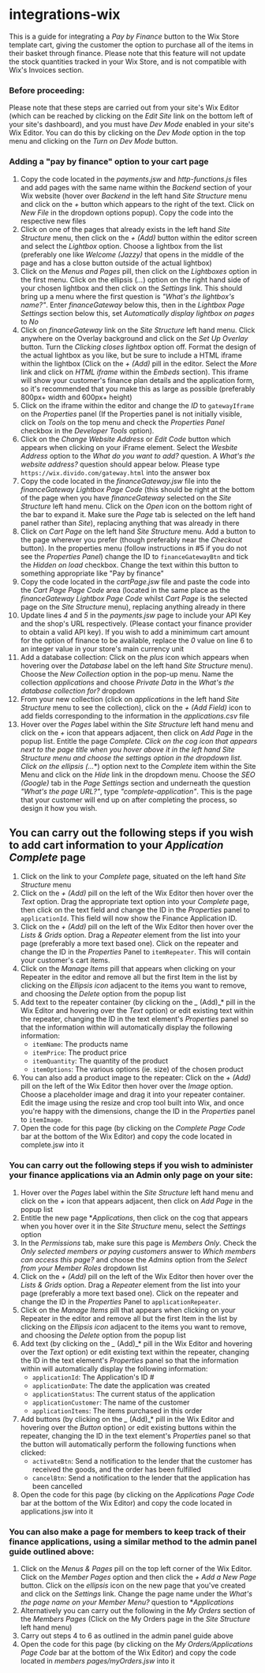 # integrations-wix

This is a guide for integrating a *_Pay by Finance_* button to the Wix Store template cart, giving the customer the option to purchase all of the items in their basket through finance. Please note that this feature will not update the stock quantities tracked in your Wix Store, and is not compatible with Wix's Invoices section.

### Before proceeding:
Please note that these steps are carried out from your site's Wix Editor (which can be reached by clicking on the *_Edit Site_* link on the bottom left of your site's dashboard), and you must have *_Dev Mode_* enabled in your site's Wix Editor. You can do this by clicking on the *_Dev Mode_* option in the top menu and clicking on the *_Turn on Dev Mode_* button.

### Adding a "pay by finance" option to your cart page

1. Copy the code located in the *_payments.jsw_* and *_http-functions.js_* files and add pages with the same name within the *_Backend_* section of your Wix website (hover over *_Backend_* in the left hand *_Site Structure_* menu and click on the *_+_* button which appears to the right of the text. Click on *_New File_* in the dropdown options popup). Copy the code into the respective new files
2. Click on one of the pages that already exists in the left hand *_Site Structure_* menu, then click on the *_+ (Add)_* button within the editor screen and select the *_Lightbox_*  option. Choose a lightbox from the list (preferably one like *_Welcome (Jazzy)_* that opens in the middle of the page and has a close button outside of the actual lightbox)
3. Click on the *_*Menus and Pages*_* pill, then click on the *_Lightboxes_* option in the first menu. Click on the ellipsis (*_..._*) option on the right hand side of your chosen lightbox and then click on the *_Settings_* link. This should bring up a menu where the first question is *_"What's the lightbox's name?"_*. Enter *_financeGateway_* below this, then in the *_Lightbox Page Settings_* section below this, set *_Automatically display lightbox on pages_* to *_No_*
4. Click on *_financeGateway_* link on the *_Site Structure_* left hand menu. Click anywhere on the Overlay background  and click on the *_Set Up Overlay_* button. Turn the *_Clicking closes lightbox_* option off. Format the design of the actual lightbox as you like, but be sure to include a HTML iframe within the lightbox (Click on the *_+ (Add)_* pill in the editor. Select the *_More_* link and click on *_HTML iframe_* within the *_Embeds_* section). This iframe will show your customer's finance plan details and the application form, so it's recommended that you make this as large as possible (preferably 800px+ width and 600px+ height)
5. Click on the iframe within the editor and change the *_ID_* to `gatewayIframe` on the *_Properties_* panel (If the Properties panel is not initially visible, click on *_Tools_* on the top menu and check the *_Properties Panel_* checkbox in the *_Developer Tools_* option).
6. Click on the *_Change Website Address_* or *_Edit Code_* button which appears when clicking on your iFrame element. Select the *_Wesbite Address_* option to the *_What do you want to add?_* question. A *_What's the website address?_* question should appear below. Please type `https://wix.divido.com/gateway.html` into the answer box
7. Copy the code located in the *_financeGateway.jsw_* file into the *_financeGateway Lightbox Page Code_* (this should be right at the bottom of the page when you have *_financeGateway_* selected on the *_Site Structure_* left hand menu. Click on the *_Open_* icon on the bottom right of the bar to expand it. Make sure the *_Page_* tab is selected on the left hand panel rather than *_Site_*), replacing anything that was already in there
8. Click on *_Cart Page_* on the left hand *_Site Structure_* menu. Add a button to the page wherever you prefer (though preferably near the *_Checkout_* button). In the properties menu (follow instructions in #5 if you do not see the *_Properties Panel_*) change the ID to `financeGatewayBtn` and tick the *_Hidden on load_* checkbox. Change the text within this button to something appropriate like "Pay by finance"
9. Copy the code located in the *_cartPage.jsw_* file and paste the code into the *_Cart Page Page Code_* area (located in the same place as the *_financeGateway Lightbox Page Code_* whilst *_Cart Page_* is the selected page on the *_Site Structure_* menu), replacing anything already in there
10. Update lines *_4_* and *_5_* in the *_payments.jsw_* page to include your API Key and the shop's URL respectively. (Please contact your finance provider to obtain a valid API key). If you wish to add a minimimum cart amount for the option of finance to be available, replace the *_0_* value on line 6 to an integer value in your store's main currency unit
11. Add a database collection: Click on the *_plus_* icon which appears when hovering over the *_Database_* label on the left hand *_Site Structure_* menu). Choose the *_New Collection_* option in the pop-up menu. Name the collection *_applications_* and choose *_Private Data_* in the *_What's the database collection for?_* dropdown
12. From your new collection (click on *_applications_* in the left hand *_Site Structure_* menu to see the collection), click on the *_+ (Add Field)_* icon to add fields corresponding to the information in the *_applications.csv_* file
13. Hover over the *_Pages_* label within the *_Site Structure_* left hand menu and click on the *_+_* icon that appears adjacent, then click on *_Add Page_* in the popup list. Entitle the page *_Complete_. Click on the *_cog_* icon that appears next to the page title when you hover above it in the left hand *_Site Structure_* menu and choose the *_settings_* option in the dropdown list. Click on the ellipsis (*_..._*) option next to the *_Complete_* item within the Site Menu and click on the *_Hide_* link in the dropdown menu. Choose the *_SEO (Google)_* tab in the *_Page Settings_* section and underneath the question *_"What's the page URL?"_*, type *_"complete-application"_*. This is the page that your customer will end up on after completing the process, so design it how you wish.


## You can carry out the following steps if you wish to add cart information to your *_Application Complete_* page
1. Click on the link to your *_Complete_* page, situated on the left hand *_Site Structure_* menu
2. Click on the *_+ (Add)_* pill on the left of the Wix Editor then hover over the *_Text_* option. Drag the appropriate text option into your *_Complete_* page, then click on the text field and change the ID in the *_Properties_* panel to `applicationId`. This field will now show the Finance Application ID.
3. Click on the *_+ (Add)_* pill on the left of the Wix Editor then hover over the *_Lists & Grids_* option. Drag a *_Repeater_* element from the list into your page (preferably a more text based one). Click on the repeater and change the ID in the *_Properties_* Panel to `itemRepeater`. This will contain your customer's cart items.
4. Click on the *_Manage Items_* pill that appears when clicking on your Repeater in the editor and remove all but the first Item in the list by clicking on the *_Ellipsis icon_* adjacent to the items you want to remove, and choosing the *_Delete_* option from the popup list
5. Add text to the repeater container (by clicking on the *_* (Add)_* pill in the Wix Editor and hovering over the *_Text_* option) or edit existing text within the repeater, changing the ID in the text element's *_Properties_* panel so that the information within will automatically display the following information:
    - `itemName`: The products name
    - `itemPrice`: The product price
    - `itemQuantity`: The quantity of the product
    - `itemOptions`: The various options (ie. size) of the chosen product
6. You can also add a product image to the repeater: Click on the *_+ (Add)_* pill on the left of the Wix Editor then hover over the *_Image_* option. Choose a placeholder image and drag it into your repeater container. Edit the image using the resize and crop tool built into Wix, and once you're happy with the dimensions, change the ID in the *_Properties_* panel to `itemImage`. 
6. Open the code for this page (by clicking on the *_Complete Page Code_* bar at the bottom of the Wix Editor) and copy the code located in complete.jsw into it


### You can carry out the following steps if you wish to administer your finance applications via an Admin only page on your site:

1. Hover over the *_Pages_* label within the *_Site Structure_* left hand menu and click on the *_+_* icon that appears adjacent, then click on *_Add Page_* in the popup list
2. Entitle the new page *_Applications_, then click on the cog that appears when you hover over it in the *_Site Structure_* menu, select the *_Settings_* option
3. In the *_Permissions_* tab, make sure this page is *_Members Only_*. Check the *_Only selected members or paying customers_* answer to *_Which members can access this page?_* and choose the *_Admins_* option from the *_Select from your Member Roles_* dropdown list
4. Click on the *_+ (Add)_* pill on the left of the Wix Editor then hover over the *_Lists & Grids_* option. Drag a *_Repeater_* element from the list into your page (preferably a more text based one). Click on the repeater and change the ID in the *_Properties_* Panel to `applicationRepeater`.
5. Click on the *_Manage Items_* pill that appears when clicking on your Repeater in the editor and remove all but the first Item in the list by clicking on the *_Ellipsis icon_* adjacent to the items you want to remove, and choosing the *_Delete_* option from the popup list
6. Add text (by clicking on the *_* (Add)_* pill in the Wix Editor and hovering over the *_Text_* option) or edit existing text within the repeater, changing the ID in the text element's *_Properties_* panel so that the information within will automatically display the following information:
    - `applicationId`: The Application's ID #
    - `applicationDate`: The date the application was created
    - `applicationStatus`: The current status of the application
    - `applicationCustomer`: The name of the customer
    - `applicationItems`: The items purchased in this order
7. Add buttons (by clicking on the *_* (Add)_* pill in the Wix Editor and hovering over the *_Button_* option) or edit existing buttons within the repeater, changing the ID in the text element's *_Properties_* panel so that the button will automatically perform the following functions when clicked:
    - `activateBtn`: Send a notification to the lender that the customer has received the goods, and the order has been fulfilled
    - `cancelBtn`: Send a notification to the lender that the application has been cancelled
8. Open the code for this page (by clicking on the *_Applications Page Code_* bar at the bottom of the Wix Editor) and copy the code located in applications.jsw into it

### You can also make a page for members to keep track of their finance applications, using a similar method to the admin panel guide outlined above:

1. Click on the *_Menus & Pages_* pill on the top left corner of the Wix Editor. Click on the *_Member Pages_* option and then click the *_+ Add a New Page_* button. Click on the *_ellipsis_* icon on the new page that you've created and click on the *_Settings_* link. Change the page name under the *_What's the page name on your Member Menu?_* question to *_Applications_
1. Alternatively you can carry out the following in the *_My Orders_* section of the *_Members Pages_* (Click on the My Orders page in the *_Site Structure_* left hand menu)
2. Carry out steps 4 to 6 as outlined in the admin panel guide above
3. Open the code for this page (by clicking on the *_My Orders/Applications Page Code_* bar at the bottom of the Wix Editor) and copy the code located in *_members pages/myOrders.jsw_* into it
